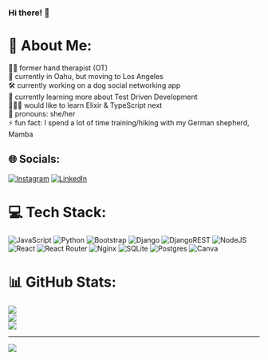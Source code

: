 ### Hi there! 👋

<!--
**lilyyang93/lilyyang93** is a ✨ _special_ ✨ repository because its `README.md` (this file) appears on your GitHub profile.-->

# 💫 About Me:
🖐🏼 former hand therapist (OT)<br>🌺 currently in Oahu, but moving to Los Angeles<br>🛠️ currently working on a dog social networking app<br>🌱 currently learning more about Test Driven Development <br>👩🏻‍💻 would like to learn Elixir & TypeScript next <br>🌈 pronouns: she/her<br>⚡️ fun fact: I spend a lot of time training/hiking with my German shepherd, Mamba


## 🌐 Socials:
[![Instagram](https://img.shields.io/badge/Instagram-%23E4405F.svg?logo=Instagram&logoColor=white)](https://instagram.com/songmamba) [![LinkedIn](https://img.shields.io/badge/LinkedIn-%230077B5.svg?logo=linkedin&logoColor=white)](https://linkedin.com/in/lilyyang93) 

# 💻 Tech Stack:
![JavaScript](https://img.shields.io/badge/javascript-%23323330.svg?style=for-the-badge&logo=javascript&logoColor=%23F7DF1E) ![Python](https://img.shields.io/badge/python-3670A0?style=for-the-badge&logo=python&logoColor=ffdd54) ![Bootstrap](https://img.shields.io/badge/bootstrap-%23563D7C.svg?style=for-the-badge&logo=bootstrap&logoColor=white) ![Django](https://img.shields.io/badge/django-%23092E20.svg?style=for-the-badge&logo=django&logoColor=white) ![DjangoREST](https://img.shields.io/badge/DJANGO-REST-ff1709?style=for-the-badge&logo=django&logoColor=white&color=ff1709&labelColor=gray) ![NodeJS](https://img.shields.io/badge/node.js-6DA55F?style=for-the-badge&logo=node.js&logoColor=white) ![React](https://img.shields.io/badge/react-%2320232a.svg?style=for-the-badge&logo=react&logoColor=%2361DAFB) ![React Router](https://img.shields.io/badge/React_Router-CA4245?style=for-the-badge&logo=react-router&logoColor=white) ![Nginx](https://img.shields.io/badge/nginx-%23009639.svg?style=for-the-badge&logo=nginx&logoColor=white) ![SQLite](https://img.shields.io/badge/sqlite-%2307405e.svg?style=for-the-badge&logo=sqlite&logoColor=white) ![Postgres](https://img.shields.io/badge/postgres-%23316192.svg?style=for-the-badge&logo=postgresql&logoColor=white) ![Canva](https://img.shields.io/badge/Canva-%2300C4CC.svg?style=for-the-badge&logo=Canva&logoColor=white)
# 📊 GitHub Stats:
![](https://github-readme-stats.vercel.app/api?username=lilyyang93&theme=dracula&hide_border=false&include_all_commits=false&count_private=false)<br/>
![](https://github-readme-streak-stats.herokuapp.com/?user=lilyyang93&theme=dracula&hide_border=false)<br/>
![](https://github-readme-stats.vercel.app/api/top-langs/?username=lilyyang93&theme=dracula&hide_border=false&include_all_commits=false&count_private=false&layout=compact)

---
[![](https://visitcount.itsvg.in/api?id=lilyyang93&icon=0&color=10)](https://visitcount.itsvg.in)

<!-- Proudly created with GPRM ( https://gprm.itsvg.in ) -->
